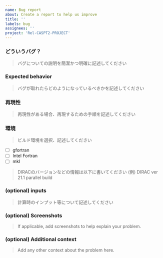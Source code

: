 ```yaml
---
name: Bug report
about: Create a report to help us improve
title: ''
labels: bug
assignees: ''
project: 'Rel-CASPT2-PROJECT' 
---
```


### どういうバグ？
> バグについての説明を簡潔かつ明確に記述してください

### Expected behavior
> バグが取れたらどのようになっているべきかを記述してください

### 再現性
> 再現性がある場合、再現するための手順を記述してください

### 環境
> ビルド環境を選択、記述してください
- [ ] gfortran
- [ ] Intel Fortran
- [ ] mkl
> DIRACのバージョンなどの情報は以下に書いてください
> (例) DIRAC ver 21.1
> parallel build

### (optional) inputs
> 計算時のインプット等について記述してください

### (optional) Screenshots
> If applicable, add screenshots to help explain your problem.

### (optional) Additional context
> Add any other context about the problem here.

